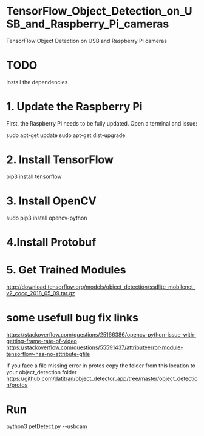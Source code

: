 # TensorFlow_Object_Detection_on_USB_and_Raspberry_Pi_cameras
TensorFlow Object Detection on USB and Raspberry Pi cameras

# TODO
Install the dependencies

# 1. Update the Raspberry Pi
First, the Raspberry Pi needs to be fully updated. Open a terminal and issue:

sudo apt-get update
sudo apt-get dist-upgrade

# 2. Install TensorFlow
pip3 install tensorflow

# 3. Install OpenCV
sudo pip3 install opencv-python

# 4.Install Protobuf

# 5. Get Trained Modules
http://download.tensorflow.org/models/object_detection/ssdlite_mobilenet_v2_coco_2018_05_09.tar.gz

# some usefull bug fix links
https://stackoverflow.com/questions/25166386/opencv-python-issue-with-getting-frame-rate-of-video
https://stackoverflow.com/questions/55591437/attributeerror-module-tensorflow-has-no-attribute-gfile

If you face a file missing error in protos copy the folder from this location to your object_detection folder
https://github.com/datitran/object_detector_app/tree/master/object_detection/protos

# Run
python3 petDetect.py --usbcam
